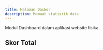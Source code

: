 ```yaml
---
title: Halaman Dasbor
description: Memuat statistik data
---
```


Modul Dashboard dalam aplikasi website fisika

## Skor Total
